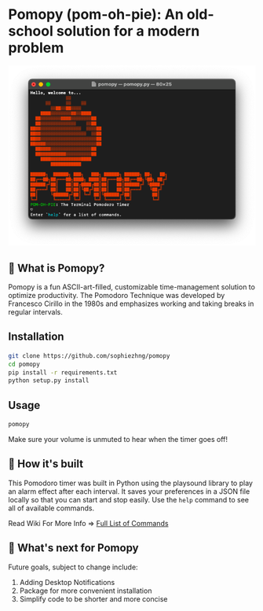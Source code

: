 # Pomopy (pom-oh-pie): An old-school solution for a modern problem

![Picture of terminal with pomopy](images/pomopy.png)

## 🍅 What is Pomopy?
Pomopy is a fun ASCII-art-filled, customizable time-management solution to optimize productivity. The Pomodoro Technique was developed by Francesco Cirillo in the 1980s and emphasizes working and taking breaks in regular intervals. 

## Installation
```bash
git clone https://github.com/sophiezhng/pomopy
cd pomopy
pip install -r requirements.txt
python setup.py install
```

## Usage
```bash
pomopy
```

Make sure your volume is unmuted to hear when the timer goes off!

## 🌱 How it's built
This Pomodoro timer was built in Python using the playsound library to play an alarm effect after each interval. It saves your preferences in a JSON file locally so that you can start and stop easily. Use the `help` command to see all of available commands.

Read Wiki For More Info => [Full List of Commands](https://github.com/sophiezhng/pomopy/wiki/Commands)

## 🍝 What's next for Pomopy 
Future goals, subject to change include:
1. Adding Desktop Notifications
2. Package for more convenient installation
3. Simplify code to be shorter and more concise
